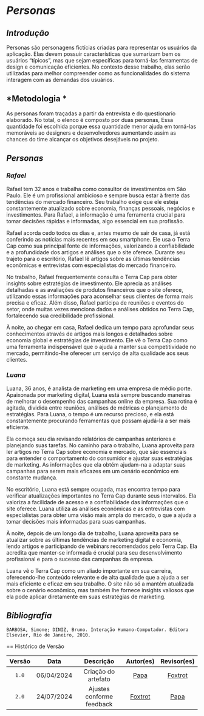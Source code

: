 # <a>*Personas*</a>

## <a>*Introdução*</a>
Personas são personagens fictícias criadas para representar os usuários da aplicação. Elas devem possuir características que sumarizam bem os usuários “típicos”, mas que sejam específicas para torná-las ferramentas de design e comunicação eficientes. No contexto desse trabalho, elas serão utilizadas para melhor compreender como as funcionalidades do sistema interagem com as demandas dos usuários.

## <a>*Metodologia *</a>
As personas foram traçadas a partir da entrevista e do questionario elaborado. No total, o elenco é composto por duas personas,  Essa quantidade foi escolhida porque essa quantidade menor ajuda em torná-las memoráveis ao designers e desenvolvedores aumentando assim as chances do time alcançar os objetivos desejáveis no projeto.

## <a>*Personas*</a>

### <a>*Rafael*</a>

Rafael tem 32 anos e trabalha como consultor de investimentos em São Paulo. Ele é um profissional ambicioso e sempre busca estar à frente das tendências do mercado financeiro. Seu trabalho exige que ele esteja constantemente atualizado sobre economia, finanças pessoais, negócios e investimentos. Para Rafael, a informação é uma ferramenta crucial para tomar decisões rápidas e informadas, algo essencial em sua profissão.

Rafael acorda cedo todos os dias e, antes mesmo de sair de casa, já está conferindo as notícias mais recentes em seu smartphone. Ele usa o Terra Cap como sua principal fonte de informações, valorizando a confiabilidade e a profundidade dos artigos e análises que o site oferece. Durante seu trajeto para o escritório, Rafael lê artigos sobre as últimas tendências econômicas e entrevistas com especialistas do mercado financeiro.

No trabalho, Rafael frequentemente consulta o Terra Cap para obter insights sobre estratégias de investimento. Ele aprecia as análises detalhadas e as avaliações de produtos financeiros que o site oferece, utilizando essas informações para aconselhar seus clientes de forma mais precisa e eficaz. Além disso, Rafael participa de reuniões e eventos do setor, onde muitas vezes menciona dados e análises obtidos no Terra Cap, fortalecendo sua credibilidade profissional.

À noite, ao chegar em casa, Rafael dedica um tempo para aprofundar seus conhecimentos através de artigos mais longos e detalhados sobre economia global e estratégias de investimento. Ele vê o Terra Cap como uma ferramenta indispensável que o ajuda a manter sua competitividade no mercado, permitindo-lhe oferecer um serviço de alta qualidade aos seus clientes.

### <a>*Luana*</a>

Luana, 36 anos, é analista de marketing em uma empresa de médio porte. Apaixonada por marketing digital, Luana está sempre buscando maneiras de melhorar o desempenho das campanhas online da empresa. Sua rotina é agitada, dividida entre reuniões, análises de métricas e planejamento de estratégias. Para Luana, o tempo é um recurso precioso, e ela está constantemente procurando ferramentas que possam ajudá-la a ser mais eficiente.

Ela começa seu dia revisando relatórios de campanhas anteriores e planejando suas tarefas. No caminho para o trabalho, Luana aproveita para ler artigos no Terra Cap sobre economia e mercado, que são essenciais para entender o comportamento do consumidor e ajustar suas estratégias de marketing. As informações que ela obtém ajudam-na a adaptar suas campanhas para serem mais eficazes em um cenário econômico em constante mudança.

No escritório, Luana está sempre ocupada, mas encontra tempo para verificar atualizações importantes no Terra Cap durante seus intervalos. Ela valoriza a facilidade de acesso e a confiabilidade das informações que o site oferece. Luana utiliza as análises econômicas e as entrevistas com especialistas para obter uma visão mais ampla do mercado, o que a ajuda a tomar decisões mais informadas para suas campanhas.

À noite, depois de um longo dia de trabalho, Luana aproveita para se atualizar sobre as últimas tendências de marketing digital e economia, lendo artigos e participando de webinars recomendados pelo Terra Cap. Ela acredita que manter-se informada é crucial para seu desenvolvimento profissional e para o sucesso das campanhas da empresa.

Luana vê o Terra Cap como um aliado importante em sua carreira, oferecendo-lhe conteúdo relevante e de alta qualidade que a ajuda a ser mais eficiente e eficaz em seu trabalho. O site não só a mantém atualizada sobre o cenário econômico, mas também lhe fornece insights valiosos que ela pode aplicar diretamente em suas estratégias de marketing.

## <a>*Bibliografia*</a>

    BARBOSA, Simone; DINIZ, Bruno. Interação Humano-Computador. Editora Elsevier, Rio de Janeiro, 2010.

== Histórico de Versão

| Versão |    Data    |      Descrição      |            Autor(es)            |              Revisor(es)              |
| :----: | :--------: | :-----------------: | :-----------------------------: | :-----------------------------------: |
| `1.0`  | 06/04/2024 | Criação do artefato | [Papa](../../Subgrupos/Papa.md) | [Foxtrot](../../Subgrupos/Foxtrot.md) |
| `2.0`  | 24/07/2024 | Ajustes conforme feedback |  [Foxtrot](../../Subgrupos/Foxtrot.md) |  [Papa](../../Subgrupos/Papa.md) |
